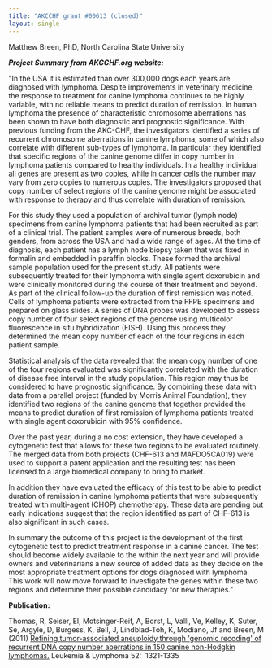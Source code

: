 ```yaml
---
title: "AKCCHF grant #00613 (closed)"
layout: single
---
```


Matthew Breen, PhD, North Carolina State University

**_Project Summary from AKCCHF.org website:_**

"In the USA it is estimated than over 300,000 dogs each years are
diagnosed with lymphoma. Despite improvements in veterinary medicine,
the response to treatment for canine lymphoma continues to be highly
variable, with no reliable means to predict duration of remission. In
human lymphoma the presence of characteristic chromosome aberrations has
been shown to have both diagnostic and prognostic significance. With
previous funding from the AKC-CHF, the investigators identified a series
of recurrent chromosome aberrations in canine lymphoma, some of which
also correlate with different sub-types of lymphoma. In particular they
identified that specific regions of the canine genome differ in copy
number in lymphoma patients compared to healthy individuals. In a
healthy individual all genes are present as two copies, while in cancer
cells the number may vary from zero copies to numerous copies. The
investigators proposed that copy number of select regions of the canine
genome might be associated with response to therapy and thus correlate
with duration of remission.

For this study they used a population of archival tumor (lymph node)
specimens from canine lymphoma patients that had been recruited as part
of a clinical trial. The patient samples were of numerous breeds, both
genders, from across the USA and had a wide range of ages. At the time
of diagnosis, each patient has a lymph node biopsy taken that was fixed
in formalin and embedded in paraffin blocks. These formed the archival
sample population used for the present study. All patients were
subsequently treated for their lymphoma with single agent doxorubicin
and were clinically monitored during the course of their treatment and
beyond. As part of the clinical follow-up the duration of first
remission was noted. Cells of lymphoma patients were extracted from the
FFPE specimens and prepared on glass slides. A series of DNA probes was
developed to assess copy number of four select regions of the genome
using multicolor fluorescence in situ hybridization (FISH). Using this
process they determined the mean copy number of each of the four regions
in each patient sample.

Statistical analysis of the data revealed that the mean copy number of
one of the four regions evaluated was significantly correlated with the
duration of disease free interval in the study population. This region
may thus be considered to have prognostic significance. By combining
these data with data from a parallel project (funded by Morris Animal
Foundation), they identified two regions of the canine genome that
together provided the means to predict duration of first remission of
lymphoma patients treated with single agent doxorubicin with 95%
confidence.

Over the past year, during a no cost extension, they have developed a
cytogenetic test that allows for these two regions to be evaluated
routinely. The merged data from both projects (CHF-613 and MAFDO5CA019)
were used to support a patent application and the resulting test has
been licensed to a large biomedical company to bring to market.

In addition they have evaluated the efficacy of this test to be able to
predict duration of remission in canine lymphoma patients that were
subsequently treated with multi-agent (CHOP) chemotherapy. These data
are pending but early indications suggest that the region identified as
part of CHF-613 is also significant in such cases.

In summary the outcome of this project is the development of the first
cytogenetic test to predict treatment response in a canine cancer. The
test should become widely available to the within the next year and will
provide owners and veterinarians a new source of added data as they
decide on the most appropriate treatment options for dogs diagnosed with
lymphoma. This work will now move forward to investigate the genes
within these two regions and determine their possible candidacy for new
therapies."

**Publication:**

Thomas, R, Seiser, El, Motsinger-Reif, A, Borst, L, Valli, Ve, Kelley,
K, Suter, Se, Argyle, D, Burgess, K, Bell, J, Lindblad-Toh, K, Modiano,
Jf and Breen, M (2011) [Refining tumor-associated aneuploidy through
'genomic recoding' of recurrent DNA copy number aberrations in 150
canine non-Hodgkin
lymphomas.](http://www.ncbi.nlm.nih.gov/pubmed/21375435) Leukemia &
Lymphoma 52:  1321-1335
